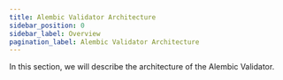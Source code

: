 ```yaml
---
title: Alembic Validator Architecture
sidebar_position: 0
sidebar_label: Overview
pagination_label: Alembic Validator Architecture
---
```


In this section, we will describe the architecture of the Alembic Validator.
